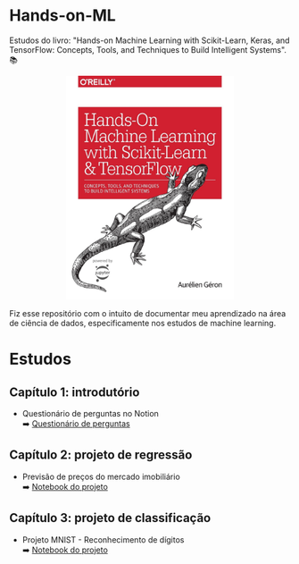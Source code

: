 # Hands-on-ML
Estudos do livro: "Hands-on Machine Learning with Scikit-Learn, Keras, and TensorFlow: Concepts, Tools, and Techniques to Build Intelligent Systems". 📚
  

<div align="center">

<img src="img/book.jpg" width="300" height="400">

</div>


Fiz esse repositório com o intuito de documentar meu aprendizado na área de ciência de dados, especificamente nos estudos de machine learning.


# Estudos

## Capítulo 1: introdutório
- Questionário de perguntas no Notion  
➡️ [Questionário de perguntas](https://cotton-tsunami-f9e.notion.site/Hands-on-ML-461d8cabee304e77b61f1866a94541b4)

## Capítulo 2: projeto de regressão
- Previsão de preços do mercado imobiliário  
➡️ [Notebook do projeto](https://github.com/deborabmfreitas/Hands-on-ML/blob/main/cap-2-regression.ipynb)


## Capítulo 3: projeto de classificação
- Projeto MNIST - Reconhecimento de dígitos  
➡️ [Notebook do projeto](https://github.com/deborabmfreitas/Hands-on-ML/blob/main/cap-3-classification.ipynb)
